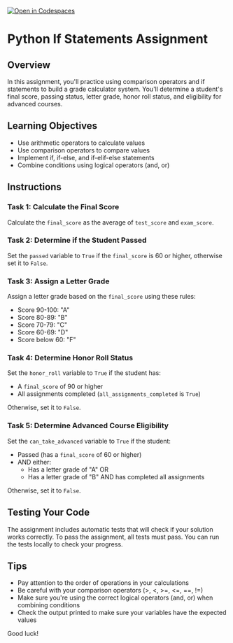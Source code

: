 [![Open in Codespaces](https://classroom.github.com/assets/launch-codespace-2972f46106e565e64193e422d61a12cf1da4916b45550586e14ef0a7c637dd04.svg)](https://classroom.github.com/open-in-codespaces?assignment_repo_id=18505560)
# Python If Statements Assignment

## Overview
In this assignment, you'll practice using comparison operators and if statements to build a grade calculator system. You'll determine a student's final score, passing status, letter grade, honor roll status, and eligibility for advanced courses.

## Learning Objectives
- Use arithmetic operators to calculate values
- Use comparison operators to compare values
- Implement if, if-else, and if-elif-else statements
- Combine conditions using logical operators (and, or)

## Instructions

### Task 1: Calculate the Final Score
Calculate the `final_score` as the average of `test_score` and `exam_score`.

### Task 2: Determine if the Student Passed
Set the `passed` variable to `True` if the `final_score` is 60 or higher, otherwise set it to `False`.

### Task 3: Assign a Letter Grade
Assign a letter grade based on the `final_score` using these rules:
- Score 90-100: "A"
- Score 80-89: "B"
- Score 70-79: "C"
- Score 60-69: "D"
- Score below 60: "F"

### Task 4: Determine Honor Roll Status
Set the `honor_roll` variable to `True` if the student has:
- A `final_score` of 90 or higher
- All assignments completed (`all_assignments_completed` is `True`)

Otherwise, set it to `False`.

### Task 5: Determine Advanced Course Eligibility
Set the `can_take_advanced` variable to `True` if the student:
- Passed (has a `final_score` of 60 or higher)
- AND either:
  - Has a letter grade of "A" OR
  - Has a letter grade of "B" AND has completed all assignments

Otherwise, set it to `False`.

## Testing Your Code
The assignment includes automatic tests that will check if your solution works correctly. To pass the assignment, all tests must pass. You can run the tests locally to check your progress.

## Tips
- Pay attention to the order of operations in your calculations
- Be careful with your comparison operators (>, <, >=, <=, ==, !=)
- Make sure you're using the correct logical operators (and, or) when combining conditions
- Check the output printed to make sure your variables have the expected values

Good luck!